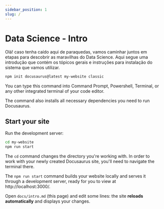 ```yaml
---
sidebar_position: 1
slug: /
---
```


# Data Science - Intro

Olá! caso tenha caído aqui de paraquedas, vamos caminhar juntos em etapas para descobrir as maravilhas do Data Science.
Aqui segue uma introdução que contém os tópicos gerais e instruções para instalação do sistema que vamos utilizar.

```bash
npm init docusaurus@latest my-website classic
```

You can type this command into Command Prompt, Powershell, Terminal, or any other integrated terminal of your code editor.

The command also installs all necessary dependencies you need to run Docusaurus.

## Start your site

Run the development server:

```bash
cd my-website
npm run start
```

The `cd` command changes the directory you're working with. In order to work with your newly created Docusaurus site, you'll need to navigate the terminal there.

The `npm run start` command builds your website locally and serves it through a development server, ready for you to view at http://localhost:3000/.

Open `docs/intro.md` (this page) and edit some lines: the site **reloads automatically** and displays your changes.
